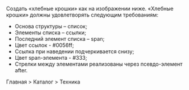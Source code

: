 Создать «хлебные крошки» как на изображении ниже. «Хлебные
крошки» должны удовлетворять следующим требованиям:
- Основа структуры – список;
- Элементы списка – ссылки;
- Последний элемент списка – span;
- Цвет ссылок - #0056ff;
- Ссылка при наведении подчеркивается снизу;
- Цвет span-элемента - #333;
- Стрелки между элементами реализованы через псевдо-элемент after.

Главная > Каталог > Техника
